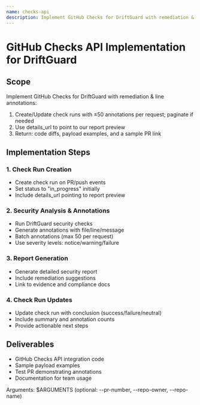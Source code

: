```yaml
---
name: checks-api
description: Implement GitHub Checks for DriftGuard with remediation & line annotations
---
```


# GitHub Checks API Implementation for DriftGuard

## Scope
Implement GitHub Checks for DriftGuard with remediation & line annotations:

1. Create/Update check runs with ≤50 annotations per request; paginate if needed
2. Use details_url to point to our report preview  
3. Return: code diffs, payload examples, and a sample PR link

## Implementation Steps

### 1. Check Run Creation
- Create check run on PR/push events
- Set status to "in_progress" initially
- Include details_url pointing to report preview

### 2. Security Analysis & Annotations
- Run DriftGuard security checks
- Generate annotations with file/line/message
- Batch annotations (max 50 per request)
- Use severity levels: notice/warning/failure

### 3. Report Generation
- Generate detailed security report
- Include remediation suggestions
- Link to evidence and compliance docs

### 4. Check Run Updates
- Update check run with conclusion (success/failure/neutral)
- Include summary and annotation counts
- Provide actionable next steps

## Deliverables
- GitHub Checks API integration code
- Sample payload examples
- Test PR demonstrating annotations
- Documentation for team usage

Arguments: $ARGUMENTS (optional: --pr-number, --repo-owner, --repo-name)